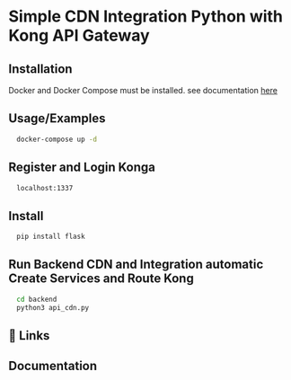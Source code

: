 
# Simple CDN Integration Python with Kong API Gateway

## Installation

Docker and Docker Compose must be installed. see documentation [here](https://docs.docker.com/compose/install/)

## Usage/Examples
```bash
  docker-compose up -d 
```
## Register and Login Konga

```bash
  localhost:1337
```

## Install 
```bash
  pip install flask
```
## Run Backend CDN and Integration automatic Create Services and Route Kong
```bash
  cd backend
  python3 api_cdn.py
```


## 🔗 Links


## Documentation


